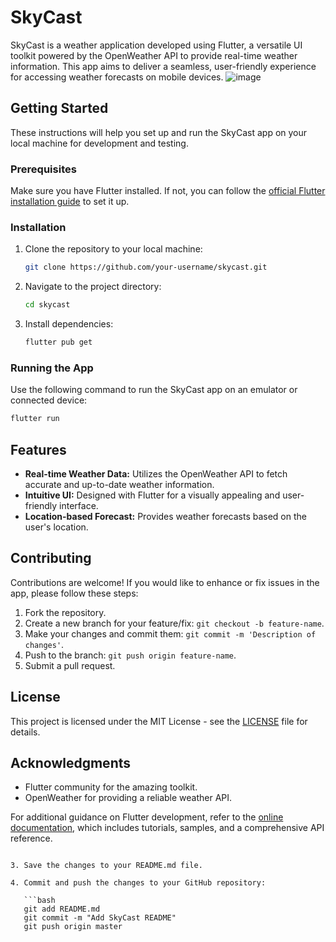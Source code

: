 

# SkyCast

SkyCast is a weather application developed using Flutter, a versatile UI toolkit powered by the OpenWeather API to provide real-time weather information. This app aims to deliver a seamless, user-friendly experience for accessing weather forecasts on mobile devices.
                                                  ![image](https://github.com/prateeksingh24/SkyCast/assets/127473792/2f782b34-27f2-4a53-9953-593eb221cd23)


## Getting Started

These instructions will help you set up and run the SkyCast app on your local machine for development and testing.

### Prerequisites

Make sure you have Flutter installed. If not, you can follow the [official Flutter installation guide](https://flutter.dev/docs/get-started/install) to set it up.

### Installation

1. Clone the repository to your local machine:

    ```bash
    git clone https://github.com/your-username/skycast.git
    ```

2. Navigate to the project directory:

    ```bash
    cd skycast
    ```

3. Install dependencies:

    ```bash
    flutter pub get
    ```

### Running the App

Use the following command to run the SkyCast app on an emulator or connected device:

```bash
flutter run
```

## Features

- **Real-time Weather Data:** Utilizes the OpenWeather API to fetch accurate and up-to-date weather information.
- **Intuitive UI:** Designed with Flutter for a visually appealing and user-friendly interface.
- **Location-based Forecast:** Provides weather forecasts based on the user's location.

## Contributing

Contributions are welcome! If you would like to enhance or fix issues in the app, please follow these steps:

1. Fork the repository.
2. Create a new branch for your feature/fix: `git checkout -b feature-name`.
3. Make your changes and commit them: `git commit -m 'Description of changes'`.
4. Push to the branch: `git push origin feature-name`.
5. Submit a pull request.

## License

This project is licensed under the MIT License - see the [LICENSE](LICENSE) file for details.

## Acknowledgments

- Flutter community for the amazing toolkit.
- OpenWeather for providing a reliable weather API.

For additional guidance on Flutter development, refer to the [online documentation](https://docs.flutter.dev/), which includes tutorials, samples, and a comprehensive API reference.
```

3. Save the changes to your README.md file.

4. Commit and push the changes to your GitHub repository:

   ```bash
   git add README.md
   git commit -m "Add SkyCast README"
   git push origin master
   ```
